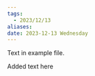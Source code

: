 ```yaml
---
tags:
  - 2023/12/13
aliases: 
date: 2023-12-13 Wednesday
---
```


Text in example file.

Added text here